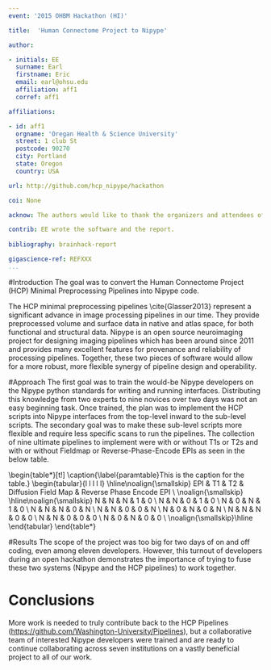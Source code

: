 ```yaml
---
event: '2015 OHBM Hackathon (HI)'

title:  'Human Connectome Project to Nipype'

author:

- initials: EE
  surname: Earl
  firstname: Eric
  email: earl@ohsu.edu
  affiliation: aff1
  corref: aff1

affiliations: 

- id: aff1
  orgname: 'Oregan Health & Science University'
  street: 1 club St
  postcode: 90270
  city: Portland
  state: Oregon
  country: USA

url: http://github.com/hcp_nipype/hackathon

coi: None

acknow: The authors would like to thank the organizers and attendees of the 2015 OHBM Hackathon.

contrib: EE wrote the software and the report.
  
bibliography: brainhack-report

gigascience-ref: REFXXX
...
```


#Introduction
The goal was to convert the Human Connectome Project (HCP) Minimal Preprocessing Pipelines into Nipype code.

The HCP minimal preprocessing pipelines \cite{Glasser2013} represent a significant advance in image processing pipelines in our time. They provide preprocessed volume and surface data in native and atlas space, for both functional and structural data. Nipype is an open source neuroimaging project for designing imaging pipelines which has been around since 2011 and provides many excellent features for provenance and reliability of processing pipelines. Together, these two pieces of software would allow for a more robust, more flexible synergy of pipeline design and operability.

#Approach
The first goal was to train the would-be Nipype developers on the Nipype python standards for writing and running interfaces.  Distributing this knowledge from two experts to nine novices over two days was not an easy beginning task.  Once trained, the plan was to implement the HCP scripts into Nipype interfaces from the top-level inward to the sub-level scripts. The secondary goal was to make these sub-level scripts more flexible and require less specific scans to run the pipelines. The collection of nine ultimate pipelines to implement were with or without T1s or T2s and with or without Fieldmap or Reverse-Phase-Encode EPIs as seen in the below table.

\begin{table*}[t!]
\caption{\label{paramtable}This is the caption for the table.}
\begin{tabular}{l l l l l}
 \hline\noalign{\smallskip}
          EPI & T1 & T2 & Diffusion Field Map & Reverse Phase Encode EPI \\
    \noalign{\smallskip}
    \hline\noalign{\smallskip}
          N & N & N & 1 & 0 \\
		  N & N & 0 & 1 & 0 \\
		  N & 0 & N & 1 & 0 \\
		  N & N & N & 0 & N \\
		  N & N & 0 & 0 & N \\
		  N & 0 & N & 0 & N \\
		  N & N & N & 0 & 0 \\
		  N & N & 0 & 0 & 0 \\
		  N & 0 & N & 0 & 0 \\
  \noalign{\smallskip}\hline
\end{tabular}
\end{table*}


#Results
The scope of the project was too big for two days of on and off coding, even among eleven developers.  However, this turnout of developers during an open hackathon demonstrates the importance of trying to fuse these two systems (Nipype and the HCP pipelines) to work together.


# Conclusions
More work is needed to truly contribute back to the HCP Pipelines (https://github.com/Washington-University/Pipelines), but a collaborative team of interested Nipype developers were trained and are ready to continue collaborating across seven institutions on a vastly beneficial project to all of our work.
